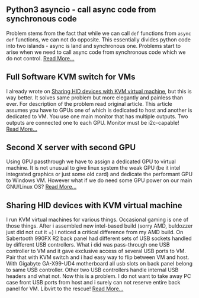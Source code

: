 ## Python3 asyncio - call async code from synchronous code

Problem stems from the fact that while we can call `def` functions from `async def` functions, we can not do opposite. This essentially divides python code into two islands - async is land and synchronous one. Problems start to arise when we need to call async code from synchronous code which we do not control. [Read More...](pages/python3-asyncio-sync-async.md)

## Full Software KVM switch for VMs

I already wrote on [Sharing HID devices with KVM virtual machine](/#!pages/kvm-hid.md), but this is way better. It solves same problem but more elegantly and painless than ever. For description of the problem read original article. This article assumes you have to GPUs one of which is dedicated to host and another is dedicated to VM. You use one main monitor that has multiple outputs. Two outputs are connected one to each GPU. Monitor must be i2c-capable! [Read More...](pages/full-software-kvm-switch.md)

## Second X server with second GPU

Using GPU passthrough we have to assign a dedicated GPU to virtual machine. It is not unusual to give linux system the weak GPU (be it intel integrated graphics or just some old card) and dedicate the performant GPU to Windows VM. However what if we do need some GPU power on our main GNU/Linux OS? [Read More...](pages/second-xserver-second-gpu.md)

## Sharing HID devices with KVM virtual machine

I run KVM virtual machines for various things. Occasional gaming is one of those things. After i assembled new intel-based build (sorry AMD, buldozzer just did not cut it =\) i noticed a critical difference from my AMD build. On Sabertooth 990FX R2 back panel had different sets of USB sockets handled by different USB controllers. What i did was pass-through one USB controller to VM and it gave exclusive access of several USB ports to VM. Pair that with KVM switch and i had easy way to flip between VM and host. With Gigabyte GA-X99-UD4 motherboard all usb slots on back panel belong to same USB controller. Other two USB controllers handle internal USB headers and what not. Now this is a problem. I do not want to take away PC case front USB ports from host and i surely can not reserve entire back panel for VM. Libvirt to the rescue! [Read More...](pages/kvm-hid.md)
